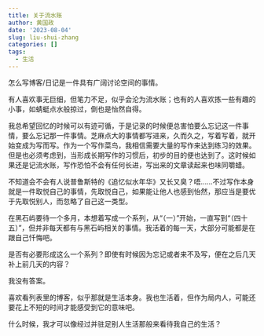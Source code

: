 ```yaml
---
title: 关于流水账
author: 黄国政
date: '2023-08-04'
slug: liu-shui-zhang
categories: []
tags:
  - 生活
---
```


<!--more-->

怎么写博客/日记是一件具有广阔讨论空间的事情。

有人喜欢事无巨细，但笔力不足，似乎会沦为流水账；也有的人喜欢拣一些有趣的小事，如蜻蜓点水般掠过，倒也是怡然自得。

我总希望回忆的时候可以有迹可循，于是记录的时候便总害怕要么忘记这一件事情，要么忘记那一件事情。芝麻点大的事情都写进来，久而久之，写着写着，就开始变成为写而写。作为一个写作菜鸟，我相信需要大量的写作来达到练习的效果。但是也必须考虑到，当形成长期写作的习惯后，初步的目的便也达到了。这时候如果还是记流水账，写作恐怕不会有任何长进，写出来的文章读起来也味同嚼蜡。

不知道会不会有人说普鲁斯特的《追忆似水年华》又长又臭？唔……不过写作本身就是一件取悦自己的事情，先取悦自己，如果能让他人也感到怡然，那应当是要优于先取悦别人，而忽略了自己这一类型。

在黑石屿要待一个多月，本想着写成一个系列，从“（一）”开始，一直写到“（四十五）”，但并非每天都有与黑石屿相关的事情。我活着的每一天，大部分可能都是在跟自己忏悔吧。

是否有必要形成这么一个系列？即使有时候因为忘记或者来不及写，便在之后几天补上前几天的内容？

我没有答案。

喜欢看列表里的博客，似乎那就是生活本身。我也生活着，但作为局内人，可能还要花上不短的时间才能感受到它的意味吧。

什么时候，我才可以像经过并驻足别人生活那般来看待我自己的生活？